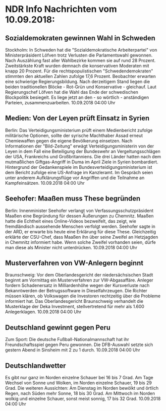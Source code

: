 # NDR Info Nachrichten vom 10.09.2018:


## Sozialdemokraten gewinnen Wahl in Schweden
Stockholm: In Schweden hat die "Sozialdemokratische Arbeiterpartei" von Ministerpräsident Löfven trotz Verlusten die Parlamentswahl gewonnen. Nach Auszählung fast aller Wahlbezirke kommen sie auf rund 28 Prozent. Zweitstärkste Kraft wurden demnach die konservativen Moderaten mit knapp 20 Prozent. Für die rechtspopulistischen "Schwedendemokraten" stimmten den aktuellen Zahlen zufolge 17,6 Prozent. Beobachter erwarten eine schwierige Regierungsbildung. Nach derzeitigem Stand liegen die beiden traditionellen Blöcke - Rot-Grün und Konservative - gleichauf. Laut Regierungschef Löfven hat die Wahl das Ende der schwedischen Blockpolitik besiegelt. Es liege jetzt an den - so wörtlich - anständigen Parteien, zusammenzuarbeiten. 10.09.2018 04:00 Uhr 

## Medien: Von der Leyen prüft Einsatz in Syrien
Berlin: Das Verteidigungsministerium prüft einem Medienbericht zufolge militärische Optionen, sollte der syrische Machthaber Assad erneut Chemiewaffen gegen die eigene Bevölkerung einsetzen. Nach Informationen der "Bild-Zeitung" erwägt Verteidigungsministerin von der Leyen in dem Fall eine Beteiligung der Bundeswehr an Vergeltungsschlägen der USA, Frankreichs und Großbritanniens. Die drei Länder hatten nach dem mutmaßlichen Giftgas-Angriff in Duma im April Ziele in Syrien bombardiert. Hintergrund der Gedankenspiele im Bundesverteidigungsministerium ist dem Bericht zufolge eine US-Anfrage im Kanzleramt. Im Gespräch seien unter anderem Aufklärungsflüge vor Angriffen und die Teilnahme an Kampfeinsätzen. 10.09.2018 04:00 Uhr 

## Seehofer: Maaßen muss These begründen
Berlin: Innenminister Seehofer verlangt von Verfassungsschutzpräsident Maaßen eine Begründung für dessen Äußerungen zu Chemnitz. Maaßen hatte die Echtheit eines Online-Videos bezweifelt, das zeigt, wie fremdländisch aussehende Menschen verfolgt werden. Seehofer sagte in der ARD, er erwarte bis heute eine Erklärung für diese These. Gleichzeitig erklärte der CSU-Chef, dass Maaßen ihn über seine Zweifel an Hetzjagden in Chemnitz informiert habe. Wenn solche Zweifel vorhanden seien, dürfe man diese als Minister nicht unterdrücken. 10.09.2018 04:00 Uhr 

## Musterverfahren von VW-Anlegern beginnt
Braunschweig: Vor dem Oberlandesgericht der niedersächsischen Stadt beginnt am Vormittag ein Musterverfahren zur VW-Abgasaffäre. Anleger fordern Schadenersatz in Milliardenhöhe wegen der Kursverluste nach Bekanntwerden der Betrugssoftware in Dieselfahrzeugen. Die Richter müssen klären, ob Volkswagen die Investoren rechtzeitig über die Probleme informiert hat. Das Oberlandesgericht Braunschweig verhandelt die Musterklage der Deka Investment, stellvertretend für mehr als 1.600 Anlegerklagen. 10.09.2018 04:00 Uhr 

## Deutschland gewinnt gegen Peru
Zum Sport: Die deutsche Fußball-Nationalmannschaft hat ihr Freundschaftsspiel gegen Peru gewonnen. Die DFB-Auswahl setzte sich gestern Abend in Sinsheim mit 2 zu 1 durch. 10.09.2018 04:00 Uhr 

## Deutschlandwetter
Es gibt nur ganz im Norden einzelne Schauer bei 16 bis 7 Grad. Am Tage Wechsel von Sonne und Wolken, im Norden einzelne Schauer, 19 bis 29 Grad. Die weiteren Aussichten: Am Dienstag im Norden bewölkt und örtlich Regen, nach Süden mehr Sonne, 18 bis 30 Grad. Am Mittwoch im Norden wolkig und einzelne Schauer, sonst meist sonnig, 17 bis 32 Grad. 10.09.2018 04:00 Uhr 
